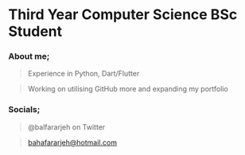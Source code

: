 # Third Year Computer Science BSc Student

### About me;

  > Experience in Python, Dart/Flutter

  > Working on utilising GitHub more and expanding my portfolio
> 

### Socials;

  > @balfararjeh on Twitter
 
  > bahafararjeh@hotmail.com




<!--
**bfararjeh/bfararjeh** is a ✨ _special_ ✨ repository because its `README.md` (this file) appears on your GitHub profile.

Here are some ideas to get you started:

- 🔭 I’m currently working on ...
- 🌱 I’m currently learning ...
- 👯 I’m looking to collaborate on ...
- 🤔 I’m looking for help with ...
- 💬 Ask me about ...
- 📫 How to reach me: ...
- 😄 Pronouns: ...
- ⚡ Fun fact: ...
-->
